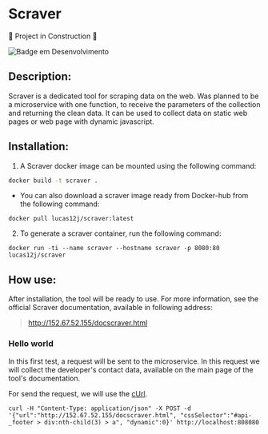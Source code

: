 # Scraver

:construction:  Project in Construction  :construction:

![Badge em Desenvolvimento](http://img.shields.io/static/v1?label=STATUS&message=Alpha%20Version&color=GREEN&style=for-the-badge)

## Description:

Scraver is a dedicated tool for scraping data on the web. Was planned to be a microservice with one function, to receive the parameters of the collection and returning the clean data. It can be used to collect data on static web pages or web page with dynamic javascript.

## Installation:

1. A Scraver docker image can be mounted using the following command:

```bash
docker build -t scraver .
```
   - You can also download a scraver image ready from Docker-hub from the following command:

```
docker pull lucas12j/scraver:latest
```

2. To generate a scraver container, run the following command:

```
docker run -ti --name scraver --hostname scraver -p 8080:80 lucas12j/scraver
```

## How use:

After installation, the tool will be ready to use. For more information, see the official Scraver documentation, available in following address:
> http://152.67.52.155/docscraver.html

### Hello world

In this first test, a request will be sent to the microservice. In this request we will collect the developer's contact data, available on the main page of the tool's documentation. 

For send the request, we will use the [cUrl](https://curl.se/).

``` cUrl
curl -H "Content-Type: application/json" -X POST -d '{"url":"http://152.67.52.155/docscraver.html", "cssSelector":"#api-_footer > div:nth-child(3) > a", "dynamic":0}' http://localhost:808080
```


